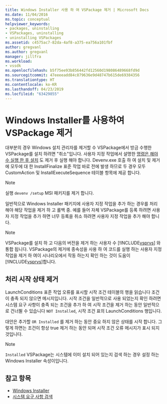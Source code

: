 ```yaml
---
title: Windows Installer 사용 하 여 VSPackage 제거 | Microsoft Docs
ms.date: 11/04/2016
ms.topic: conceptual
helpviewer_keywords:
- packages, uninstalling
- VSPackages, uninstalling
- uninstalling VSPackages
ms.assetid: c4575ac7-82da-4af8-a375-ea756a101fbf
author: gregvanl
ms.author: gregvanl
manager: jillfra
ms.workload:
- vssdk
ms.openlocfilehash: b5f75ee93b856442fd12560d198086489668fd9d
ms.sourcegitcommit: 47eeeeadd84c879636e9d48747b615de69384356
ms.translationtype: HT
ms.contentlocale: ko-KR
ms.lasthandoff: 04/23/2019
ms.locfileid: "63429855"
---
```

# <a name="uninstalling-a-vspackage-with-windows-installer"></a>Windows Installer를 사용하여 VSPackage 제거
대부분의 경우 Windows 설치 관리자를 제거할 수 VSPackage에서 방금 수행한 VSPackage를 설치 하려면 "취소"입니다. 사용자 지정 작업에서 설명한 [명령은 해야 수 실행 한 후 설치](../../extensibility/internals/commands-that-must-be-run-after-installation.md) 도 제거 후 실행 해야 합니다. Devenv.exe 호출 하 여 설치 및 제거에 모두에 대 한 InstallFinalize 표준 작업 바로 전에 발생 하므로 두 경우 모두 CustomAction 및 InstallExecuteSequence 테이블 항목에 제공 합니다.

> [!NOTE]
> 실행 `devenv /setup` MSI 패키지를 제거 합니다.

 일반적으로 Windows Installer 패키지에 사용자 지정 작업을 추가 하는 경우를 처리 해야 해당 작업을 제거 하 고 롤백 중. 예를 들어 자체 VSPackage를 등록 하려면 사용자 지정 작업을 추가 하면 너무 등록을 취소 하려면 사용자 지정 작업을 추가 해야 합니다.

> [!NOTE]
> VSPackage를 설치 하 고 다음의 버전을 제거 하는 사용자 수 [!INCLUDE[vsprvs](../../code-quality/includes/vsprvs_md.md)] 와 통합 됩니다. VSPackage의 제거에 종속성을 사용 하 여 코드를 실행 하는 사용자 지정 작업을 제거 하 여이 시나리오에서 작동 하는지 확인 하는 것이 도움이 [!INCLUDE[vsprvs](../../code-quality/includes/vsprvs_md.md)]합니다.

## <a name="handling-launch-conditions-at-uninstall-time"></a>처리 시작 상태 제거
 LaunchConditions 표준 작업 오류를 표시할 시작 조건 테이블의 행을 읽습니다 조건이 충족 되지 않으면 메시지입니다. 시작 조건을 일반적으로 사용 되었는지 확인 하려면 시스템 요구 사항이 충족 되는 조건을 추가 하 여 시작 조건을 제거 하는 동안 일반적으로 건너뛸 수 있습니다 `NOT Installed`, 시작 조건 표의 LaunchConditions 행입니다.

 대안은 추가할 `OR Installed` 를 제거 하는 동안 중요 하지 않은 상태를 시작 합니다. 그렇게 하면는 조건이 항상 true 제거 하는 동안 되며 시작 조건 오류 메시지가 표시 되지 것입니다.

> [!NOTE]
> `Installed` VSPackage는 시스템에 이미 설치 되어 있는지 검색 하는 경우 설정 하는 Windows Installer 속성이입니다.

## <a name="see-also"></a>참고 항목
- [Windows Installer](https://msdn.microsoft.com/library/187d8965-c79d-4ecb-8689-10930fa8b3b5)
- [시스템 요구 사항 검색](../../extensibility/internals/detecting-system-requirements.md)